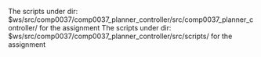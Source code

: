 The scripts under dir: $ws/src/comp0037/comp0037_planner_controller/src/comp0037_planner_controller/ for the assignment
The scripts under dir: $ws/src/comp0037/comp0037_planner_controller/src/scripts/ for the assignment
